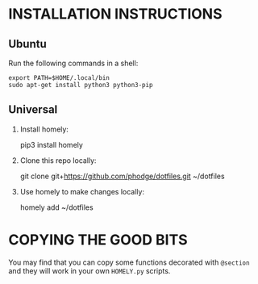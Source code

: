 INSTALLATION INSTRUCTIONS
=========================

Ubuntu
------

Run the following commands in a shell:

    export PATH=$HOME/.local/bin
    sudo apt-get install python3 python3-pip


Universal
---------

1) Install homely:

    pip3 install homely

2) Clone this repo locally:

    git clone git+https://github.com/phodge/dotfiles.git ~/dotfiles

3) Use homely to make changes locally:

    homely add ~/dotfiles


COPYING THE GOOD BITS
=====================

You may find that you can copy some functions decorated with `@section` and
they will work in your own `HOMELY.py` scripts.
